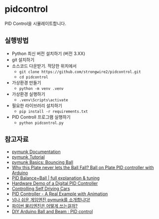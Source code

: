 # pidcontrol
PID Control을 시뮬레이트합니다.

## 실행방법
- Python 최신 버전 설치하기 (버전 3.XX)
- git 설치하기
- 소스코드 다운받기. 적당한 위치에서
  - `git clone https://github.com/strongwire2/pidcontrol.git`
  - `cd pidcontrol`
- 가상환경 만들기
  - `python -m venv .venv`
- 가상환경 실행하기
  - `.venv\Scripts\activate`
- 필요한 라이브러리 설치하기
  - `pip install -r requirements.txt`
- PID Controll 프로그램 실행하기
  - `python pidcontrol.py`

## 참고자료
- [pymunk Documentation](http://www.pymunk.org/_/downloads/en/stable/pdf/)
- [pymunk Tutorial](https://readthedocs.org/projects/pymunk-tutorial/downloads/pdf/latest/)
- [pymunk Basics: Bouncing Ball](https://www.youtube.com/watch?v=nNjRz31-7s0&list=PL_N_kL9gRTm8lh7GxFHh3ym1RXi6I6c50&index=2)
- [Why this Plate never lets the Ball Fall? Ball on Plate PID controller with Arduino](https://www.youtube.com/watch?v=0BDvbljP4Yk)
- [PID Balance+Ball | full explanation & tuning](https://www.youtube.com/watch?v=JFTJ2SS4xyA)
- [Hardware Demo of a Digital PID Controller](https://www.youtube.com/watch?v=fusr9eTceEo)
- [Controlling Self Driving Cars](https://www.youtube.com/watch?v=4Y7zG48uHRo)
- [PID Controller - A Real Example with Animation](https://www.youtube.com/watch?v=7qw7vnTGNsA)
- [넘나 쉬운 게임엔진 pymunk를 소개합니다!](https://www.youtube.com/watch?v=QJsFy2A05X0)
- [파이썬 물리엔진은 어떻게 쓰는걸까?](https://www.youtube.com/watch?v=tF4PctX66ek)
- [DIY Arduino Ball and Beam : PID control](https://www.youtube.com/watch?v=FidxDZ7X6OI)